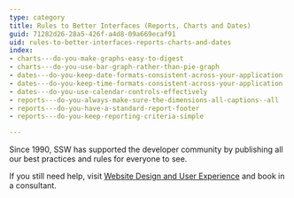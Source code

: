 ```yaml
---
type: category
title: Rules to Better Interfaces (Reports, Charts and Dates)
guid: 71282d26-28a5-426f-a4d8-09a669ecaf91
uid: rules-to-better-interfaces-reports-charts-and-dates
index:
- charts---do-you-make-graphs-easy-to-digest
- charts---do-you-use-bar-graph-rather-than-pie-graph
- dates---do-you-keep-date-formats-consistent-across-your-application
- dates---do-you-keep-time-formats-consistent-across-your-application
- dates---do-you-use-calendar-controls-effectively
- reports---do-you-always-make-sure-the-dimensions-all-captions--all
- reports---do-you-have-a-standard-report-footer
- reports---do-you-keep-reporting-criteria-simple

---
```

Since 1990, SSW has supported the developer community by publishing all our best practices and rules for everyone to see.

If you still need help, visit [Website Design and User Experience](http&#58;//www.ssw.com.au/ssw/Consulting/WebsiteDesignAndUserExperience.aspx) and book in a consultant.

